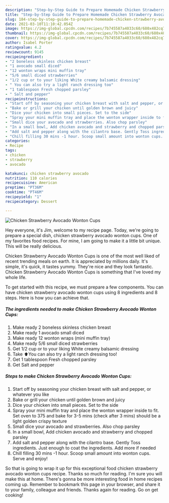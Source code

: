 ```yaml
---
description: "Step-by-Step Guide to Prepare Homemade Chicken Strawberry Avocado Wonton Cups"
title: "Step-by-Step Guide to Prepare Homemade Chicken Strawberry Avocado Wonton Cups"
slug: 184-step-by-step-guide-to-prepare-homemade-chicken-strawberry-avocado-wonton-cups
date: 2021-03-10T11:10:42.054Z
image: https://img-global.cpcdn.com/recipes/7b745587a4033c60/680x482cq70/chicken-strawberry-avocado-wonton-cups-recipe-main-photo.jpg
thumbnail: https://img-global.cpcdn.com/recipes/7b745587a4033c60/680x482cq70/chicken-strawberry-avocado-wonton-cups-recipe-main-photo.jpg
cover: https://img-global.cpcdn.com/recipes/7b745587a4033c60/680x482cq70/chicken-strawberry-avocado-wonton-cups-recipe-main-photo.jpg
author: Isabel Porter
ratingvalue: 4.2
reviewcount: 9145
recipeingredient:
- "2 boneless skinless chicken breast"
- "1 avocado small diced"
- "12 wonton wraps mini muffin tray"
- "5/6 small diced strawberries"
- "1/2 cup or to your liking White creamy balsamic dressing"
- " You can also try a light ranch dressing too"
- "1 tablespoon Fresh chopped parsley"
- " Salt and pepper"
recipeinstructions:
- "Start off by seasoning your chicken breast with salt and pepper, or whatever you like"
- "Bake or grill your chicken until golden brown and juicy"
- "Dice your chicken into small pieces. Set to the side"
- "Spray your mini muffin tray and place the wonton wrapper inside to fit. Set oven to 375 and bake for 3-5 mins (check after 3 mins) should be a light golden crispy texture"
- "Small dice your avocado and strawberries. Also chop parsley"
- "In a small bowl, Add chicken avocado and strawberry and chopped parsley"
- "Add salt and pepper along with the cilantro base. Gently Toss ingredients. Just enough to coat the ingredients. Add more if needed"
- "Chill filling 30 mins -1 hour. Scoop small amount into wonton cups. Serve and enjoy!"
categories:
- Recipe
tags:
- chicken
- strawberry
- avocado

katakunci: chicken strawberry avocado 
nutrition: 110 calories
recipecuisine: American
preptime: "PT36M"
cooktime: "PT46M"
recipeyield: "1"
recipecategory: Dessert

---
```



![Chicken Strawberry Avocado Wonton Cups](https://img-global.cpcdn.com/recipes/7b745587a4033c60/680x482cq70/chicken-strawberry-avocado-wonton-cups-recipe-main-photo.jpg)

Hey everyone, it's Jim, welcome to my recipe page. Today, we're going to prepare a special dish, chicken strawberry avocado wonton cups. One of my favorites food recipes. For mine, I am going to make it a little bit unique. This will be really delicious.

Chicken Strawberry Avocado Wonton Cups is one of the most well liked of recent trending meals on earth. It is appreciated by millions daily. It's simple, it's quick, it tastes yummy. They're nice and they look fantastic. Chicken Strawberry Avocado Wonton Cups is something that I've loved my whole life.




To get started with this recipe, we must prepare a few components. You can have chicken strawberry avocado wonton cups using 8 ingredients and 8 steps. Here is how you can achieve that.

<!--inarticleads1-->

##### The ingredients needed to make Chicken Strawberry Avocado Wonton Cups:

1. Make ready 2 boneless skinless chicken breast
1. Make ready 1 avocado small diced
1. Make ready 12 wonton wraps (mini muffin tray)
1. Make ready 5/6 small diced strawberries
1. Get 1/2 cup or to your liking White creamy balsamic dressing
1. Take  ⬆️You can also try a light ranch dressing too!
1. Get 1 tablespoon Fresh chopped parsley
1. Get  Salt and pepper




<!--inarticleads2-->

##### Steps to make Chicken Strawberry Avocado Wonton Cups:

1. Start off by seasoning your chicken breast with salt and pepper, or whatever you like
1. Bake or grill your chicken until golden brown and juicy
1. Dice your chicken into small pieces. Set to the side
1. Spray your mini muffin tray and place the wonton wrapper inside to fit. Set oven to 375 and bake for 3-5 mins (check after 3 mins) should be a light golden crispy texture
1. Small dice your avocado and strawberries. Also chop parsley
1. In a small bowl, Add chicken avocado and strawberry and chopped parsley
1. Add salt and pepper along with the cilantro base. Gently Toss ingredients. Just enough to coat the ingredients. Add more if needed
1. Chill filling 30 mins -1 hour. Scoop small amount into wonton cups. Serve and enjoy!




So that is going to wrap it up for this exceptional food chicken strawberry avocado wonton cups recipe. Thanks so much for reading. I'm sure you will make this at home. There's gonna be more interesting food in home recipes coming up. Remember to bookmark this page in your browser, and share it to your family, colleague and friends. Thanks again for reading. Go on get cooking!
